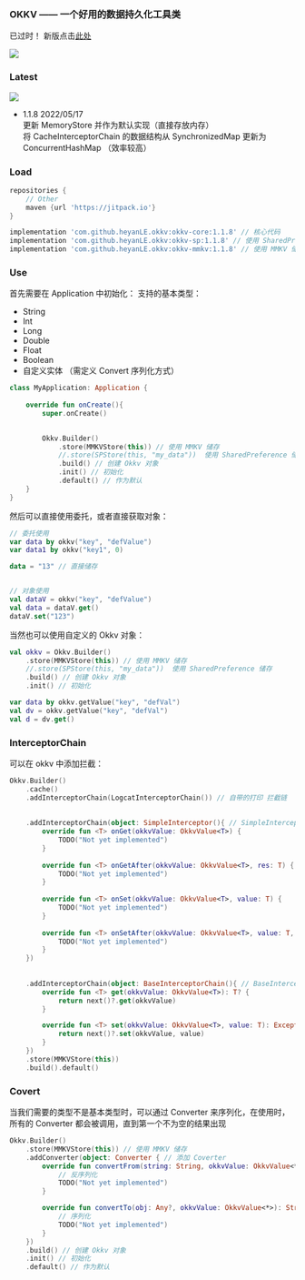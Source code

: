 ### OKKV —— 一个好用的数据持久化工具类


已过时！
新版点击[此处](https://github.com/heyanLE/okkv2)

[![](https://www.jitpack.io/v/heyanLE/okkv.svg)](https://www.jitpack.io/#heyanLE/okkv)

### Latest

[![](https://www.jitpack.io/v/heyanLE/okkv.svg)](https://www.jitpack.io/#heyanLE/okkv)

* 1.1.8 2022/05/17  
  更新 MemoryStore 并作为默认实现（直接存放内存）  
  将 CacheInterceptorChain 的数据结构从 SynchronizedMap 更新为 ConcurrentHashMap （效率较高）

### Load

```groovy
repositories {
    // Other
    maven {url 'https://jitpack.io'}
}
```

```groovy
implementation 'com.github.heyanLE.okkv:okkv-core:1.1.8' // 核心代码
implementation 'com.github.heyanLE.okkv:okkv-sp:1.1.8' // 使用 SharedPreference 储存
implementation 'com.github.heyanLE.okkv:okkv-mmkv:1.1.8' // 使用 MMKV 储存
```

### Use

首先需要在 Application 中初始化：
支持的基本类型：

- String
- Int
- Long
- Double
- Float
- Boolean
- 自定义实体 （需定义 Convert 序列化方式）

```kotlin
class MyApplication: Application {
    
    override fun onCreate(){
        super.onCreate()

        
        Okkv.Builder()
            .store(MMKVStore(this)) // 使用 MMKV 储存
            //.store(SPStore(this, "my_data"))  使用 SharedPreference 储存
            .build() // 创建 Okkv 对象
            .init() // 初始化
            .default() // 作为默认
    }
}
```

然后可以直接使用委托，或者直接获取对象：

```kotlin
// 委托使用
var data by okkv("key", "defValue")
var data1 by okkv("key1", 0)

data = "13" // 直接储存


// 对象使用
val dataV = okkv("key", "defValue")
val data = dataV.get()
dataV.set("123")
```

当然也可以使用自定义的 Okkv 对象：

```kotlin
val okkv = Okkv.Builder()
    .store(MMKVStore(this)) // 使用 MMKV 储存
    //.store(SPStore(this, "my_data"))  使用 SharedPreference 储存
    .build() // 创建 Okkv 对象
    .init() // 初始化

var data by okkv.getValue("key", "defVal")
val dv = okkv.getValue("key", "defVal")
val d = dv.get()
```

### InterceptorChain

可以在 okkv 中添加拦截：
```kotlin
Okkv.Builder()
    .cache()
    .addInterceptorChain(LogcatInterceptorChain()) // 自带的打印 拦截链
        
        
    .addInterceptorChain(object: SimpleInterceptor(){ // SimpleInterceptor 不会拦截，直接调用对应方法
        override fun <T> onGet(okkvValue: OkkvValue<T>) {
            TODO("Not yet implemented")
        }
    
        override fun <T> onGetAfter(okkvValue: OkkvValue<T>, res: T) {
            TODO("Not yet implemented")
        }
    
        override fun <T> onSet(okkvValue: OkkvValue<T>, value: T) {
            TODO("Not yet implemented")
        }
    
        override fun <T> onSetAfter(okkvValue: OkkvValue<T>, value: T, res: Exception?) {
            TODO("Not yet implemented")
        }
    })
        
        
    .addInterceptorChain(object: BaseInterceptorChain(){ // BaseInterceptorChain 会拦截，需要在其中调用下一个链已进行之后的操作
        override fun <T> get(okkvValue: OkkvValue<T>): T? {
            return next()?.get(okkvValue)
        }

        override fun <T> set(okkvValue: OkkvValue<T>, value: T): Exception? {
            return next()?.set(okkvValue, value)
        }
    })
    .store(MMKVStore(this))
    .build().default()
```

### Covert

当我们需要的类型不是基本类型时，可以通过 Converter 来序列化，在使用时，所有的 Converter 都会被调用，直到第一个不为空的结果出现

```kotlin
Okkv.Builder()
    .store(MMKVStore(this)) // 使用 MMKV 储存
    .addConverter(object: Converter { // 添加 Coverter
        override fun convertFrom(string: String, okkvValue: OkkvValue<*>): Any? {
            // 反序列化
            TODO("Not yet implemented")
        }

        override fun convertTo(obj: Any?, okkvValue: OkkvValue<*>): String? {
            // 序列化
            TODO("Not yet implemented")
        }
    })
    .build() // 创建 Okkv 对象
    .init() // 初始化
    .default() // 作为默认
```

